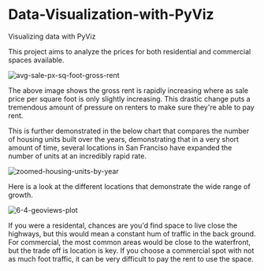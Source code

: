 # Data-Visualization-with-PyViz
Visualizing data with PyViz

This project aims to analyze the prices for both residential and commercial spaces available.

![avg-sale-px-sq-foot-gross-rent](https://user-images.githubusercontent.com/90321433/180117204-a2b6d935-97b0-4aa0-9a60-9cf9830ccc3a.png)


The above image shows the gross rent is rapidly increasing where as sale price per square foot is only slightly increasing.  This drastic change puts a tremendous amount of pressure on renters to make sure they're able to pay rent.

This is further demonstrated in the below chart that compares the number of housing units built over the years, demonstrating that in a very short amount of time, several locations in San Franciso have expanded the number of units at an incredibly rapid rate.

![zoomed-housing-units-by-year](https://user-images.githubusercontent.com/90321433/180117770-264cea5c-008e-4582-8228-b551debb259b.png)

Here is a look at the different locations that demonstrate the wide range of growth.

![6-4-geoviews-plot](https://user-images.githubusercontent.com/90321433/180117870-fa124d36-03c6-4b6c-964c-4d519033043d.png)

If you were a residental, chances are you'd find space to live close the highways, but this would mean a constant hum of traffic in the back ground.  For commercial, the most common areas would be close to the waterfront, but the trade off is location is key.  If you choose a commercial spot with not as much foot traffic, it can be very difficult to pay the rent to use the space.
